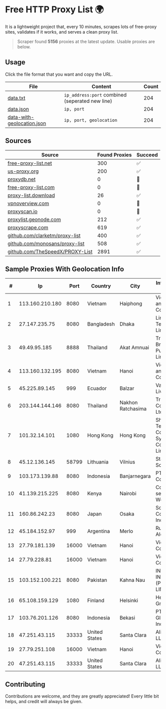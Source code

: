
# Free HTTP Proxy List 🌍

It is a lightweight project that, every 10 minutes, scrapes lots of free-proxy sites, validates if it works, and serves a clean proxy list.


> Scraper found **5156** proxies at the latest update. Usable proxies are below.

## Usage

Click the file format that you want and copy the URL.


|File|Content|Count|
|----|-------|-----|
|[data.txt](https://raw.githubusercontent.com/themiralay/Proxy-List-World/master/data.txt)|`ip_address:port` combined (seperated new line)|204|
|[data.json](https://raw.githubusercontent.com/themiralay/Proxy-List-World/master/data.json)|`ip, port`|204|
|[data-with-geolocation.json](https://raw.githubusercontent.com/themiralay/Proxy-List-World/master/data-with-geolocation.json)|`ip, port, geolocation`|204|

## Sources

|Source|Found Proxies|Succeed|
|------|-------------|-------|
|[free-proxy-list.net](https://free-proxy-list.net)|300|✅|
|[us-proxy.org](https://www.us-proxy.org)|200|✅|
|[proxydb.net](http://proxydb.net)|0|🚫|
|[free-proxy-list.com](https://free-proxy-list.com/?page=&port=&type%5B%5D=http&type%5B%5D=https&up_time=0&search=Search)|0|🚫|
|[proxy-list.download](https://www.proxy-list.download/HTTP)|26|✅|
|[vpnoverview.com](https://vpnoverview.com/privacy/anonymous-browsing/free-proxy-servers)|0|🚫|
|[proxyscan.io](https://www.proxyscan.io)|0|🚫|
|[proxylist.geonode.com](https://proxylist.geonode.com/api/proxy-list?limit=300&page=1&sort_by=lastChecked&sort_type=desc&protocols=http,https)|212|✅|
|[proxyscrape.com](https://api.proxyscrape.com/v2/?request=displayproxies&protocol=http&timeout=10000&country=all&ssl=all&anonymity=all)|619|✅|
|[github.com/clarketm/proxy-list](https://raw.githubusercontent.com/clarketm/proxy-list/master/proxy-list-raw.txt)|400|✅|
|[github.com/monosans/proxy-list](https://raw.githubusercontent.com/monosans/proxy-list/main/proxies/http.txt)|508|✅|
|[github.com/TheSpeedX/PROXY-List](https://raw.githubusercontent.com/TheSpeedX/PROXY-List/master/http.txt)|2891|✅|


## Sample Proxies With Geolocation Info

|#|Ip|Port|Country|City|Internet Service Provider|
|-|--|----|-------|----|-------------------------|
|1|113.160.210.180|8080|Vietnam|Haiphong|VietNam Post and Telecom Corporation|
|2|27.147.235.75|8080|Bangladesh|Dhaka|Link3 Technologies Limited|
|3|49.49.95.185|8888|Thailand|Akat Amnuai|Triple T Broadband Public Company Limited|
|4|113.160.132.195|8080|Vietnam|Hanoi|VietNam Post and Telecom Corporation|
|5|45.225.89.145|999|Ecuador|Balzar|Vasquez Burgos Livington|
|6|203.144.144.146|8080|Thailand|Nakhon Ratchasima|True Internet Corporation CO. Ltd.|
|7|101.32.14.101|1080|Hong Kong|Hong Kong|Shenzhen Tencent Computer Systems Company Limited|
|8|45.12.136.145|58799|Lithuania|Vilnius|Stark Industries Solutions LTD|
|9|103.173.139.88|8080|Indonesia|Banjarnegara|PT Serayu Multi Connection|
|10|41.139.215.225|8080|Kenya|Nairobi|Converged services Western|
|11|160.86.242.23|8080|Japan|Osaka|Sony Network Communications Inc|
|12|45.184.152.97|999|Argentina|Merlo|Ruiz Sebastian Alejandro|
|13|27.79.181.139|16000|Vietnam|Hanoi|Viettel Corporation|
|14|27.79.228.81|16000|Vietnam|Hanoi|Viettel Corporation|
|15|103.152.100.221|8080|Pakistan|Kahna Nau|IN CABLE INTERNET (PRIVATE) LIMITED|
|16|65.108.159.129|1080|Finland|Helsinki|Hetzner Online GmbH|
|17|103.76.201.126|8080|Indonesia|Bekasi|PT. Arjuna Global Teknologi Indonesia|
|18|47.251.43.115|33333|United States|Santa Clara|Alibaba Cloud LLC|
|19|27.79.251.108|16000|Vietnam|Hanoi|Viettel Corporation|
|20|47.251.43.115|33333|United States|Santa Clara|Alibaba Cloud LLC|



## Contributing

Contributions are welcome, and they are greatly appreciated! Every
little bit helps, and credit will always be given.

